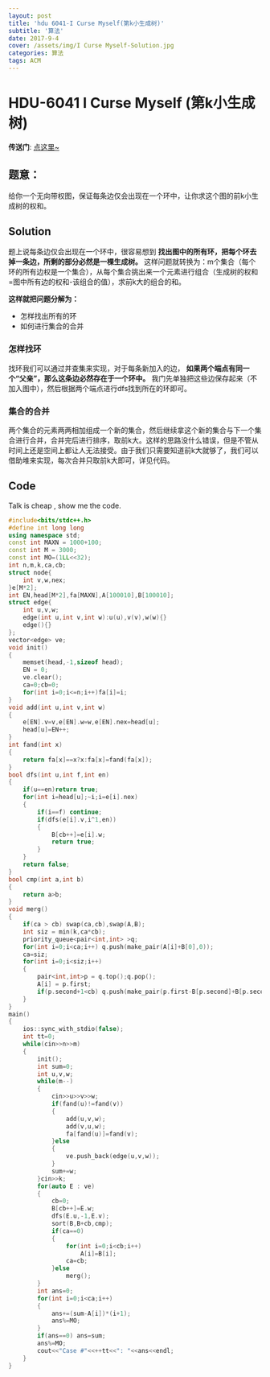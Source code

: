 ```yaml
---
layout: post
title: 'hdu 6041-I Curse Myself(第k小生成树)'
subtitle: '算法'
date: 2017-9-4
cover: /assets/img/I Curse Myself-Solution.jpg
categories: 算法
tags: ACM
---
```

# HDU-6041 I Curse Myself (第k小生成树)
__传送门__:   [点这里~](http://acm.hdu.edu.cn/showproblem.php?pid=6041) 
## 题意：
给你一个无向带权图，保证每条边仅会出现在一个环中，让你求这个图的前k小生成树的权和。
## Solution
题上说每条边仅会出现在一个环中，很容易想到 __找出图中的所有环，把每个环去掉一条边，所剩的部分必然是一棵生成树。__ 这样问题就转换为：m个集合（每个环的所有边权是一个集合），从每个集合挑出来一个元素进行组合（生成树的权和=图中所有边的权和-该组合的值），求前k大的组合的和。  

__这样就把问题分解为：__
- 怎样找出所有的环
- 如何进行集合的合并  

### 怎样找环
找环我们可以通过并查集来实现，对于每条新加入的边， __如果两个端点有同一个“父亲”，那么这条边必然存在于一个环中。__ 我门先单独把这些边保存起来（不加入图中），然后根据两个端点进行dfs找到所在的环即可。

### 集合的合并
两个集合的元素两两相加组成一个新的集合，然后继续拿这个新的集合与下一个集合进行合并，合并完后进行排序，取前k大。这样的思路没什么错误，但是不管从时间上还是空间上都让人无法接受。由于我们只需要知道前k大就够了，我们可以借助堆来实现，每次合并只取前k大即可，详见代码。

## Code
Talk is cheap , show me the code.
```c++
#include<bits/stdc++.h>
#define int long long
using namespace std;
const int MAXN = 1000+100;
const int M = 3000;
const int MO=(1LL<<32);
int n,m,k,ca,cb;
struct node{
    int v,w,nex;
}e[M*2];
int EN,head[M*2],fa[MAXN],A[100010],B[100010];
struct edge{
    int u,v,w;
    edge(int u,int v,int w):u(u),v(v),w(w){}
    edge(){}
};
vector<edge> ve;
void init()
{
    memset(head,-1,sizeof head);
    EN = 0;
    ve.clear();
    ca=0;cb=0;
    for(int i=0;i<=n;i++)fa[i]=i;
}
void add(int u,int v,int w)
{
    e[EN].v=v,e[EN].w=w,e[EN].nex=head[u];
    head[u]=EN++;
}
int fand(int x)
{
    return fa[x]==x?x:fa[x]=fand(fa[x]);
}
bool dfs(int u,int f,int en)
{
    if(u==en)return true;
    for(int i=head[u];~i;i=e[i].nex)
    {
        if(i==f) continue;
        if(dfs(e[i].v,i^1,en))
        {
            B[cb++]=e[i].w;
            return true;
        }
    }
    return false;
}
bool cmp(int a,int b)
{
    return a>b;
}
void merg()
{
    if(ca > cb) swap(ca,cb),swap(A,B);
    int siz = min(k,ca*cb);
    priority_queue<pair<int,int> >q;
    for(int i=0;i<ca;i++) q.push(make_pair(A[i]+B[0],0));
    ca=siz;
    for(int i=0;i<siz;i++)
    {
        pair<int,int>p = q.top();q.pop();
        A[i] = p.first;
        if(p.second+1<cb) q.push(make_pair(p.first-B[p.second]+B[p.second+1],p.second+1));
    }
}
main()
{
    ios::sync_with_stdio(false);
    int tt=0;
    while(cin>>n>>m)
    {
        init();
        int sum=0;
        int u,v,w;
        while(m--)
        {
            cin>>u>>v>>w;
            if(fand(u)!=fand(v))
            {
                add(u,v,w);
                add(v,u,w);
                fa[fand(u)]=fand(v);
            }else
            {
                ve.push_back(edge(u,v,w));
            }
            sum+=w;
        }cin>>k;
        for(auto E : ve)
        {
            cb=0;
            B[cb++]=E.w;
            dfs(E.u,-1,E.v);
            sort(B,B+cb,cmp);
            if(ca==0)
            {
                for(int i=0;i<cb;i++)
                    A[i]=B[i];
                ca=cb;
            }else
                merg();
        }
        int ans=0;
        for(int i=0;i<ca;i++)
        {
            ans+=(sum-A[i])*(i+1);
            ans%=MO;
        }
        if(ans==0) ans=sum;
        ans%=MO;
        cout<<"Case #"<<++tt<<": "<<ans<<endl;
    }
}	
```


